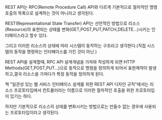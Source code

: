 <!-- Title:Designing REST API -->
<!-- Tags: restapi -->

REST API는 RPC(Remote Procedure Call) API와 다르게 기본적으로 절차적인 명령 호출의 목록으로 설계하는 것이 아니라고 생각된다. 

REST(Representational State Transfer) API는 선언적인 방법으로 리소스(Resource)의 표현되는 상태를 변화(GET,POST,PUT,PATCH,DELETE...)시키는 인터페이스라고 할수 있다. 

그리고 이러한 리소스의 상태에 따라 시스템이 동작하는 구조라고 생각한다.(직접 시스템의 동작을 명령하는 인터페이스를 가진 것이 아닌.) 

REST API을 설계할때, RPC API 설계개념을 가져와 작성하게 되면 HTTP Methods(GET,POST,PUT...)으로 동작으로 명령을 정의하게 되어서 표현제약이 발생하고,결국 리소스을 가져다가 특정 동작을 정의하게 된다. 

책 "일관성 있는 웹 서비스 인터페이스 설계를 위한 REST API 디자인 규칙"에서는 리소스 프로토타입에서 컨트롤러라는 이름으로 이러한 절차적인 호출을 위한 프로토타입이 있기는 하다. 

하지만 기본적으로 리소스의 상태를 변화시키는 방법으로는 만들수 없는 경우에 사용되는 프로토타입이라고 생각된다.


